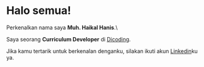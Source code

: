 # Halo semua! 

Perkenalkan nama saya **Muh. Haikal Hanis**.\

Saya seorang **Curriculum Developer** di [Dicoding](https://www.dicoding.com/).

Jika kamu tertarik untuk berkenalan denganku, silakan ikuti akun [Linkedin](https://www.linkedin.com/in/haikal-h-425895138/)ku ya.
